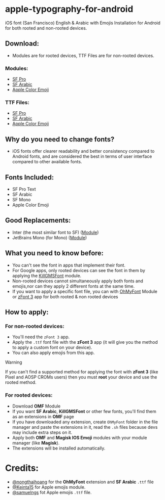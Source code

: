 # apple-typography-for-android
iOS font (San Francisco) English &amp; Arabic with Emojis Installation for Android for both rooted and non-rooted devices.
## Download:
- Modules are for rooted devices, TTF Files are for non-rooted devices.
### Modules:
- [SF Pro](https://gitlab.com/nongthaihoang/oh_my_font)
- [SF Arabic](https://gitlab.com/nongthaihoang/oh_my_font)
- [Apple Color Emoji](https://github.com/Keinta15/Magisk-iOS-Emoji/releases)
### TTF Files:
- [SF Pro](https://github.com/sahibjotsaggu/San-Francisco-Pro-Fonts)
- [SF Arabic](https://github.com/dpejoh/apple-typography-for-android/blob/main/SFArabic.ttf)
- [Apple Color Emoji](https://github.com/samuelngs/apple-emoji-linux/releases/tag/v18.4)
## Why do you need to change fonts?
- iOS fonts offer clearer readability and better consistency compared to Android fonts, and are considered the best in terms of user interface compared to other available fonts.
## Fonts Included:
- SF Pro Text
- SF Arabic
- SF Mono
- Apple Color Emoji
## Good Replacements:
- Inter (the most similar font to SF) ([Module](https://github.com/kdrag0n/inter-font-pack))
- JetBrains Mono (for Mono) ([Module](https://github.com/bsdayo/magisk-module-jbmonofont))
## What you need to know before:
- You can't see the font in apps that implement their font.
- For Google apps, only rooted devices can see the font in them by applying the [KillGMSFont](https://github.com/MrCarb0n/killgmsfont) module.
- Non-rooted devices cannot simultaneously apply both fonts and emojis,nor can they apply 2 different fonts at the same time.
- If you want to apply a specific font file, you can with [OhMyFont](https://gitlab.com/nongthaihoang/oh_my_font) Module or [zFont 3](https://play.google.com/store/apps/details?id=com.htetznaing.zfont2&hl=en) app for both rooted & non rooted devices
## How to apply:
### For non-rooted devices:
- You'll need the `zFont 3` app.
- Apply the `.ttf` font file with the **zFont 3** app (it will give you the method to apply a custom font on your device).
- You can also apply emojis from this app.
> [!WARNING]
> If you can't find a supported method for applying the font with **zFont 3** (like Pixel and AOSP CROMs users) then you must **root** your device and use the rooted method.
### For rooted devices:
- Download **OMF** Module
- If you want **SF Arabic**, **KillGMSFont** or other few fonts, you'll find them as an extensions in **OMF** page
- If you have downloaded any extension, create `OhMyFont` folder in the file manager and paste the extensions in it, read the `.sh` files because devs may include extra steps on it.
- Apply both **OMF** and **Magisk IOS Emoji** modules with your module manager (like **Magisk**).
- The extensions will be installed automatically.
# Credits:
- [@nongthaihoang](https://gitlab.com/nongthaihoang/) for the **OhMyFont** extension and **SF Arabic** `.ttf` file
- [@Keinta15](https://github.com/Keinta15) for Apple emojis module.
- [@samuelngs](https://github.com/samuelngs/) fot Apple emojis `.ttf` file.